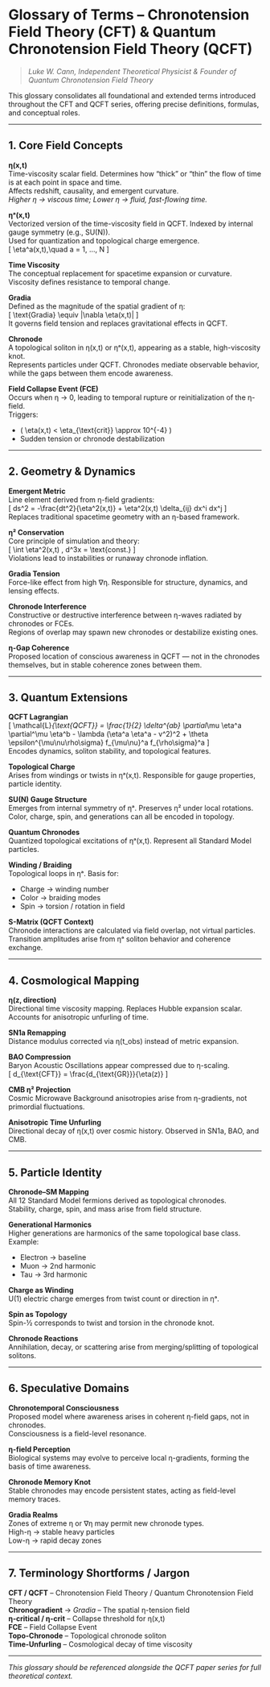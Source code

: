
# Glossary of Terms – Chronotension Field Theory (CFT) & Quantum Chronotension Field Theory (QCFT)

> *Luke W. Cann, Independent Theoretical Physicist & Founder of Quantum Chronotension Field Theory*


This glossary consolidates all foundational and extended terms introduced throughout the CFT and QCFT series, offering precise definitions, formulas, and conceptual roles.

---

## **1. Core Field Concepts**

**η(x,t)**  
Time-viscosity scalar field. Determines how “thick” or “thin” the flow of time is at each point in space and time.  
Affects redshift, causality, and emergent curvature.  
*Higher η → viscous time; Lower η → fluid, fast-flowing time.*

**ηᵃ(x,t)**  
Vectorized version of the time-viscosity field in QCFT. Indexed by internal gauge symmetry (e.g., SU(N)).  
Used for quantization and topological charge emergence.  
\[
\eta^a(x,t),\quad a = 1, ..., N
\]

**Time Viscosity**  
The conceptual replacement for spacetime expansion or curvature. Viscosity defines resistance to temporal change.  

**Gradia**  
Defined as the magnitude of the spatial gradient of η:  
\[
\text{Gradia} \equiv |\nabla \eta(x,t)|
\]  
It governs field tension and replaces gravitational effects in QCFT.  

**Chronode**  
A topological soliton in η(x,t) or ηᵃ(x,t), appearing as a stable, high-viscosity knot.  
Represents particles under QCFT. Chronodes mediate observable behavior, while the gaps between them encode awareness.

**Field Collapse Event (FCE)**  
Occurs when η → 0, leading to temporal rupture or reinitialization of the η-field.  
Triggers:  
- \( \eta(x,t) < \eta_{\text{crit}} \approx 10^{-4} \)  
- Sudden tension or chronode destabilization

---

## **2. Geometry & Dynamics**

**Emergent Metric**  
Line element derived from η-field gradients:  
\[
ds^2 = -\frac{dt^2}{\eta^2(x,t)} + \eta^2(x,t) \delta_{ij} dx^i dx^j
\]  
Replaces traditional spacetime geometry with an η-based framework.

**η² Conservation**  
Core principle of simulation and theory:  
\[
\int \eta^2(x,t) \, d^3x = \text{const.}
\]  
Violations lead to instabilities or runaway chronode inflation.

**Gradia Tension**  
Force-like effect from high ∇η. Responsible for structure, dynamics, and lensing effects.

**Chronode Interference**  
Constructive or destructive interference between η-waves radiated by chronodes or FCEs.  
Regions of overlap may spawn new chronodes or destabilize existing ones.

**η-Gap Coherence**  
Proposed location of conscious awareness in QCFT — not in the chronodes themselves, but in stable coherence zones between them.

---

## **3. Quantum Extensions**

**QCFT Lagrangian**  
\[
\mathcal{L}_{\text{QCFT}} = \frac{1}{2} \delta^{ab} \partial_\mu \eta^a \partial^\mu \eta^b - \lambda (\eta^a \eta^a - v^2)^2 + \theta \epsilon^{\mu\nu\rho\sigma} f_{\mu\nu}^a f_{\rho\sigma}^a
\]  
Encodes dynamics, soliton stability, and topological features.

**Topological Charge**  
Arises from windings or twists in ηᵃ(x,t). Responsible for gauge properties, particle identity.

**SU(N) Gauge Structure**  
Emerges from internal symmetry of ηᵃ. Preserves η² under local rotations.  
Color, charge, spin, and generations can all be encoded in topology.

**Quantum Chronodes**  
Quantized topological excitations of ηᵃ(x,t). Represent all Standard Model particles.

**Winding / Braiding**  
Topological loops in ηᵃ. Basis for:  
- Charge → winding number  
- Color → braiding modes  
- Spin → torsion / rotation in field

**S-Matrix (QCFT Context)**  
Chronode interactions are calculated via field overlap, not virtual particles.  
Transition amplitudes arise from ηᵃ soliton behavior and coherence exchange.

---

## **4. Cosmological Mapping**

**η(z, direction)**  
Directional time viscosity mapping. Replaces Hubble expansion scalar.  
Accounts for anisotropic unfurling of time.

**SN1a Remapping**  
Distance modulus corrected via η(t_obs) instead of metric expansion.

**BAO Compression**  
Baryon Acoustic Oscillations appear compressed due to η-scaling.  
\[
d_{\text{CFT}} = \frac{d_{\text{GR}}}{\eta(z)}
\]

**CMB η² Projection**  
Cosmic Microwave Background anisotropies arise from η-gradients, not primordial fluctuations.

**Anisotropic Time Unfurling**  
Directional decay of η(x,t) over cosmic history. Observed in SN1a, BAO, and CMB.

---

## **5. Particle Identity**

**Chronode–SM Mapping**  
All 12 Standard Model fermions derived as topological chronodes.  
Stability, charge, spin, and mass arise from field structure.

**Generational Harmonics**  
Higher generations are harmonics of the same topological base class.  
Example:  
- Electron → baseline  
- Muon → 2nd harmonic  
- Tau → 3rd harmonic

**Charge as Winding**  
U(1) electric charge emerges from twist count or direction in ηᵃ.

**Spin as Topology**  
Spin-½ corresponds to twist and torsion in the chronode knot.

**Chronode Reactions**  
Annihilation, decay, or scattering arise from merging/splitting of topological solitons.

---

## **6. Speculative Domains**

**Chronotemporal Consciousness**  
Proposed model where awareness arises in coherent η-field gaps, not in chronodes.  
Consciousness is a field-level resonance.

**η-field Perception**  
Biological systems may evolve to perceive local η-gradients, forming the basis of time awareness.

**Chronode Memory Knot**  
Stable chronodes may encode persistent states, acting as field-level memory traces.

**Gradia Realms**  
Zones of extreme η or ∇η may permit new chronode types.  
High-η → stable heavy particles  
Low-η → rapid decay zones

---

## **7. Terminology Shortforms / Jargon**

**CFT / QCFT** – Chronotension Field Theory / Quantum Chronotension Field Theory  
**Chronogradient** → *Gradia* – The spatial η-tension field  
**η-critical / η-crit** – Collapse threshold for η(x,t)  
**FCE** – Field Collapse Event  
**Topo-Chronode** – Topological chronode soliton  
**Time-Unfurling** – Cosmological decay of time viscosity

---

*This glossary should be referenced alongside the QCFT paper series for full theoretical context.*
